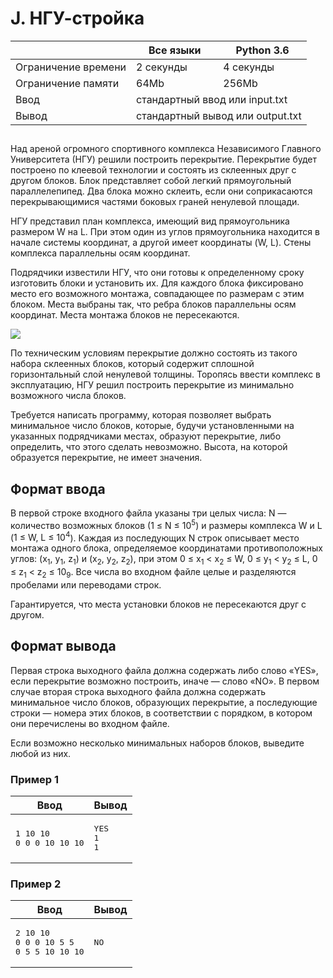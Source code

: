 <div class="problem-statement">
   <div class="header">
      <h1 class="title">J. НГУ-стройка</h1>
      <table>
         <thead>
            <th></th>
            <th>Все языки</th>
            <th>Python 3.6</th>
         </thead>
         <tr class="time-limit">
            <td class="property-title">Ограничение времени</td>
            <td>2&nbsp;секунды</td>
            <td>4&nbsp;секунды</td>
         </tr>
         <tr class="memory-limit">
            <td class="property-title">Ограничение памяти</td>
            <td>64Mb</td>
            <td>256Mb</td>
         </tr>
         <tr class="input-file">
            <td class="property-title">Ввод</td>
            <td colspan="2">стандартный ввод или input.txt</td>
         </tr>
         <tr class="output-file">
            <td class="property-title">Вывод</td>
            <td colspan="2">стандартный вывод или output.txt</td>
         </tr>
      </table>
   </div>
   <h2></h2>
   <div class="legend"><span style="">
         <p>Над ареной огромного спортивного комплекса Независимого Главного Университета (НГУ) решили построить перекрытие. Перекрытие
            будет построено по клеевой технологии и состоять из склеенных друг с другом блоков. Блок представляет собой легкий прямоугольный
            параллелепипед. Два блока можно склеить, если они соприкасаются перекрывающимися частями боковых граней ненулевой площади.
         </p></span><p>НГУ представил план комплекса, имеющий вид прямоугольника размером W на L. При этом один из углов прямоугольника находится
         в начале системы координат, а другой имеет координаты (W, L). Стены комплекса параллельны осям координат. 
      </p>
      <p>Подрядчики известили НГУ, что они готовы к определенному сроку изготовить блоки и установить их. Для каждого блока фиксировано
         место его возможного монтажа, совпадающее по размерам с этим блоком. Места выбраны так, что ребра блоков параллельны осям
         координат. Места монтажа блоков не пересекаются. 
      </p>
      <p><img class="user-image" src="/testsys/statement-image?imageId=ae525a83e4f8af53eedc1c7cead1eddf29ba9c9b245631bf7263b435691dc826"> 
      </p>
      <p>По техническим условиям перекрытие должно состоять из такого набора склеенных блоков, который содержит сплошной горизонтальный
         слой ненулевой толщины. Торопясь ввести комплекс в эксплуатацию, НГУ решил построить перекрытие из минимально возможного числа
         блоков. 
      </p>
      <p>Требуется написать программу, которая позволяет выбрать минимальное число блоков, которые, будучи установленными на указанных
         подрядчиками местах, образуют перекрытие, либо определить, что этого сделать невозможно. Высота, на которой образуется перекрытие,
         не имеет значения.
      </p>
   </div>
   <h2>Формат ввода</h2>
   <div class="input-specification"><span style="">
         <p>В первой строке входного файла указаны три целых числа: N — количество возможных блоков (<span class="tex-math-text">1 &le; N &le; 10<sup>5</sup></span>) и размеры комплекса W и L (<span class="tex-math-text">1 &le; W, L &le; 10<sup>4</sup></span>). Каждая из последующих N строк описывает место монтажа одного блока, определяемое координатами противоположных углов: <span class="tex-math-text">(x<sub>1</sub>, y<sub>1</sub>, z<sub>1</sub>)</span> и <span class="tex-math-text">(x<sub>2</sub>, y<sub>2</sub>, z<sub>2</sub>)</span>, при этом <span class="tex-math-text">0 &le; x<sub>1</sub> &lt; x<sub>2</sub> &le; W</span>, <span class="tex-math-text">0 &le; y<sub>1</sub> &lt; y<sub>2</sub> &le; L</span>, <span class="tex-math-text">0 &le; z<sub>1</sub> &lt; z<sub>2</sub> &le; 10<sub>9</sub></span>. Все числа во входном файле целые и разделяются пробелами или переводами строк. 
         </p></span><p>Гарантируется, что места установки блоков не пересекаются друг с другом.</p>
   </div>
   <h2>Формат вывода</h2>
   <div class="output-specification"><span style="">
         <p>Первая строка выходного файла должна содержать либо слово «YES», если перекрытие возможно построить, иначе — слово «NO». В
            первом случае вторая строка выходного файла должна содержать минимальное число блоков, образующих перекрытие, а последующие
            строки — номера этих блоков, в соответствии с порядком, в котором они перечислены во входном файле. 
         </p></span><p>Если возможно несколько минимальных наборов блоков, выведите любой из них.</p>
   </div>
   <h3>Пример 1</h3>
   <table class="sample-tests">
      <thead>
         <tr>
            <th>Ввод</th>
            <th>Вывод</th>
         </tr>
      </thead>
      <tbody>
         <tr>
            <td><pre>1 10 10
0 0 0 10 10 10
</pre></td>
            <td><pre>YES
1
1 
</pre></td>
         </tr>
      </tbody>
   </table>
   <h3>Пример 2</h3>
   <table class="sample-tests">
      <thead>
         <tr>
            <th>Ввод</th>
            <th>Вывод</th>
         </tr>
      </thead>
      <tbody>
         <tr>
            <td><pre>2 10 10
0 0 0 10 5 5
0 5 5 10 10 10
</pre></td>
            <td><pre>NO
</pre></td>
         </tr>
      </tbody>
   </table>
</div></div>
